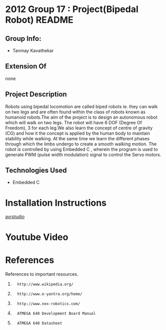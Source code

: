 2012 Group 17 : Project(Bipedal Robot) README 
================================================

Group Info:
------------
+  Tanmay Kavathekar

Extension Of
------------

none 

Project Description
-------------------
Robots using bipedal locomotion are called biped robots ie. they can walk on two legs and are often found within the class of robots known as humanoid robots.The aim of the project is to design an autonomous robot which will walk on two legs. The robot will have 6 DOF (Degree Of Freedom), 3 for each leg.We also learn the concept of centre of gravity (CG) and how it the concept is applied by the human body to maintain stability while walking. At the same time we learn the different phases through which the limbs undergo to create a smooth walking motion.
The robot is controlled by using Embedded C , wherein the program is used to generate PWM (pulse width modulation) signal to control the Servo motors.


Technologies Used
-------------------


+   Embedded C

   


Installation Instructions
=========================

[avrstudio](http://iitkgp.vlab.co.in/userfiles/9/file/AVR_%20Studio.pdf)

Youtube Video
===========================



References
===========

References to important resources. 
      
1.       http://www.wikipedia.org/
3.       http://www.e-yantra.org/home/
4.       http://www.nex-robotics.com/
5.       ATMEGA 640 Development Board Manual
6.       ATMEGA 640 Datasheet 

